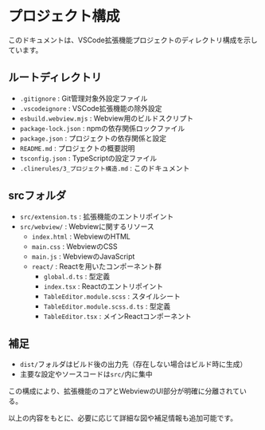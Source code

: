 # プロジェクト構成

このドキュメントは、VSCode拡張機能プロジェクトのディレクトリ構成を示しています。

## ルートディレクトリ
- `.gitignore` : Git管理対象外設定ファイル
- `.vscodeignore` : VSCode拡張機能の除外設定
- `esbuild.webview.mjs` : Webview用のビルドスクリプト
- `package-lock.json` : npmの依存関係ロックファイル
- `package.json` : プロジェクトの依存関係と設定
- `README.md` : プロジェクトの概要説明
- `tsconfig.json` : TypeScriptの設定ファイル
- `.clinerules/3_プロジェクト構造.md` : このドキュメント

## srcフォルダ
- `src/extension.ts` : 拡張機能のエントリポイント
- `src/webview/` : Webviewに関するリソース
  - `index.html` : WebviewのHTML
  - `main.css` : WebviewのCSS
  - `main.js` : WebviewのJavaScript
  - `react/` : Reactを用いたコンポーネント群
    - `global.d.ts` : 型定義
    - `index.tsx` : Reactのエントリポイント
    - `TableEditor.module.scss` : スタイルシート
    - `TableEditor.module.scss.d.ts` : 型定義
    - `TableEditor.tsx` : メインReactコンポーネント

## 補足
- `dist/`フォルダはビルド後の出力先（存在しない場合はビルド時に生成）
- 主要な設定やソースコードは`src/`内に集中

この構成により、拡張機能のコアとWebviewのUI部分が明確に分離されている。

以上の内容をもとに、必要に応じて詳細な図や補足情報も追加可能です。
